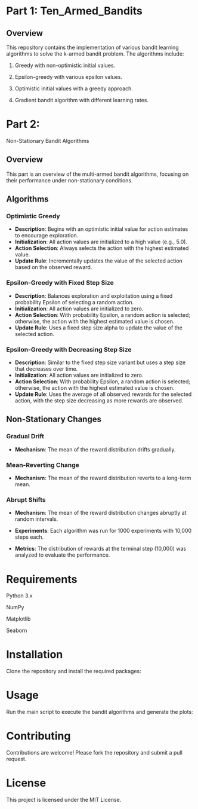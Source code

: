 # Part 1:  Ten_Armed_Bandits
## Overview

This repository contains the implementation of various bandit learning algorithms to solve the k-armed bandit problem. The algorithms include:

1. Greedy with non-optimistic initial values.

2. Epsilon-greedy with various epsilon values.

3. Optimistic initial values with a greedy approach.

4. Gradient bandit algorithm with different learning rates.

# Part 2: 
 Non-Stationary Bandit Algorithms 

## Overview

This part is an overview of the multi-armed bandit algorithms, focusing on their performance under non-stationary conditions.

## Algorithms

### Optimistic Greedy

- **Description**: Begins with an optimistic initial value for action estimates to encourage exploration.
- **Initialization**: All action values are initialized to a high value (e.g., 5.0).
- **Action Selection**: Always selects the action with the highest estimated value.
- **Update Rule**: Incrementally updates the value of the selected action based on the observed reward.

### Epsilon-Greedy with Fixed Step Size

- **Description**: Balances exploration and exploitation using a fixed probability Epsilon of selecting a random action.
- **Initialization**: All action values are initialized to zero.
- **Action Selection**: With probability Epsilon, a random action is selected; otherwise, the action with the highest estimated value is chosen.
- **Update Rule**: Uses a fixed step size alpha to update the value of the selected action.

### Epsilon-Greedy with Decreasing Step Size

- **Description**: Similar to the fixed step size variant but uses a step size that decreases over time.
- **Initialization**: All action values are initialized to zero.
- **Action Selection**: With probability Epsilon, a random action is selected; otherwise, the action with the highest estimated value is chosen.
- **Update Rule**: Uses the average of all observed rewards for the selected action, with the step size decreasing as more rewards are observed.

## Non-Stationary Changes

### Gradual Drift

- **Mechanism**: The mean of the reward distribution drifts gradually.

### Mean-Reverting Change

- **Mechanism**: The mean of the reward distribution reverts to a long-term mean.

### Abrupt Shifts

- **Mechanism**: The mean of the reward distribution changes abruptly at random intervals.


- **Experiments**: Each algorithm was run for 1000 experiments with 10,000 steps each.
- **Metrics**: The distribution of rewards at the terminal step (10,000) was analyzed to evaluate the performance.


# Requirements
Python 3.x

NumPy

Matplotlib

Seaborn

# Installation
Clone the repository and install the required packages:

# Usage
Run the main script to execute the bandit algorithms and generate the plots:

# Contributing
Contributions are welcome! Please fork the repository and submit a pull request.

# License
This project is licensed under the MIT License.



